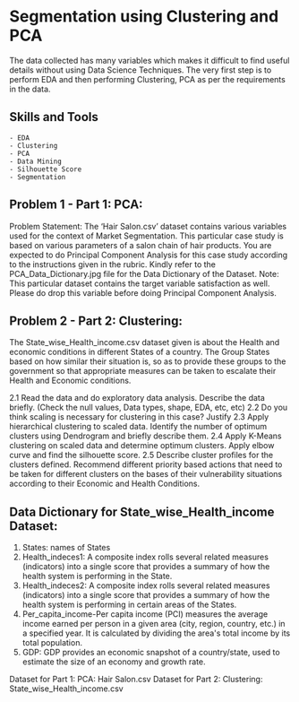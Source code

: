 #  Segmentation using Clustering and PCA

The data collected has many variables which makes it difficult to find useful details without using Data Science Techniques. The very first step is to perform EDA and then performing Clustering, PCA as per the requirements in the data.

## Skills and Tools

    - EDA
    - Clustering
    - PCA
    - Data Mining
    - Silhouette Score
    - Segmentation
    
## Problem 1 - Part 1: PCA:

Problem Statement: The ‘Hair Salon.csv’ dataset contains various variables used for the context
of Market Segmentation. This particular case study is based on various parameters of a salon chain
of hair products. You are expected to do Principal Component Analysis for this case study
according to the instructions given in the rubric. Kindly refer to the PCA_Data_Dictionary.jpg
file for the Data Dictionary of the Dataset.
Note: This particular dataset contains the target variable satisfaction as well. Please do drop
this variable before doing Principal Component Analysis.


## Problem 2 - Part 2: Clustering:

 The State_wise_Health_income.csv dataset given is about the Health and economic conditions
 in different States of a country. The Group States based on how similar their situation is, so as to
 provide these groups to the government so that appropriate measures can be taken to escalate
 their Health and Economic conditions.

  2.1 Read the data and do exploratory data analysis. Describe the data briefly. (Check the null
  values, Data types, shape, EDA, etc, etc)
  2.2 Do you think scaling is necessary for clustering in this case? Justify
  2.3 Apply hierarchical clustering to scaled data. Identify the number of optimum clusters using
  Dendrogram and briefly describe them.
  2.4 Apply K-Means clustering on scaled data and determine optimum clusters. Apply elbow curve
  and find the silhouette score.
  2.5 Describe cluster profiles for the clusters defined. Recommend different priority based actions
  that need to be taken for different clusters on the bases of their vulnerability situations according to
  their Economic and Health Conditions.

## Data Dictionary for State_wise_Health_income Dataset:

 1. States: names of States
 2. Health_indeces1: A composite index rolls several related measures (indicators) into a single score
 that provides a summary of how the health system is performing in the State.
 3. Health_indeces2: A composite index rolls several related measures (indicators) into a single score
 that provides a summary of how the health system is performing in certain areas of the States.
 4. Per_capita_income-Per capita income (PCI) measures the average income earned per person in a
 given area (city, region, country, etc.) in a specified year. It is calculated by dividing the area's total
 income by its total population.
 5. GDP: GDP provides an economic snapshot of a country/state, used to estimate the size of an
 economy and growth rate.


Dataset for Part 1: PCA: Hair Salon.csv
Dataset for Part 2: Clustering: State_wise_Health_income.csv


    
